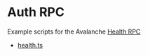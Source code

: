 # Auth RPC

Example scripts for the Avalanche [Health RPC](https://docs.avax.network/build/caminogo-apis/health-api)

* [health.ts](./health.ts)
